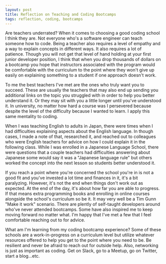 ```yaml
---
layout: post
title: Reflection on Teaching and Coding Bootcamps
tags: reflection, coding, bootcamps
---
```


Are teachers underrated? When it comes to choosing a good coding school I think they are. Not everyone who's a software engineer can teach someone how to code. Being a teacher also requires a level of empathy and a way to explain concepts in different ways. It also requires a lot of patience. Though you will not get that level of hand holding at your first junior developer position, I think that when you drop thousands of dollars on a bootcamp you hope that instructors associated with the program would be comfortable with the curriculum to the point where they won't give up easily on explaining something to a student if one approach doesn't work.

To me the best teachers I've met are the ones who truly want you to succeed. These are usually the teachers that may also end up sending you additional links on the topic you struggled with in order to help you better understand it. Or they may sit with you a little longer until you've understood it. In university, no matter how hard a course was I persevered because despite the level of the difficulty because I wanted to learn. I apply this same mentality to coding.

When I was teaching English to adults in Japan, there were times when I had difficulties explaining aspects about the English language. In though cases, I made a note of that, researched it, and reached out to colleagues who were English teachers for advice on how I could explain it in the following class. While I was enrolled in a Japanese Language School, there were questions that a couple teachers had difficulties answering about Japanese some would say it was a "Japanese language rule" but others worked the concept into the next lesson so students better understood it.

If you reach a point where you're concerned the school you're in is not a good fit and you've invested a lot time and finances in it, it's a bit paralyzing. However, it's not the end when things don't work out as expected. At the end of the day, it's about how far you are able to progress. If that means extra programming books and enrolling in online courses alongside the school's curriculum so be it. It may very well be a Tim Gunn "Make it work" scenario. There are plently of self-taught developers around who've never attended bootcamps. Some have also inspired me to keep moving forward no matter what. I'm happy that I've met a few that I feel comfortable reaching out to for advice.

What am I'm learning from my coding bootcamp experience? Some of these schools are a work-in-progress on a curriculum level but utilize whatever resources offered to help you get to the point where you need to be. Be resilient and never be afraid to reach out for outside help. Also, networking is just as important as coding. Get on Slack, go to a Meetup, go on Twitter, start a blog...etc.